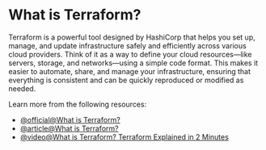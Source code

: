 # What is Terraform?

Terraform is a powerful tool designed by HashiCorp that helps you set up, manage, and update infrastructure safely and efficiently across various cloud providers. Think of it as a way to define your cloud resources—like servers, storage, and networks—using a simple code format. This makes it easier to automate, share, and manage your infrastructure, ensuring that everything is consistent and can be quickly reproduced or modified as needed.

Learn more from the following resources:

- [@official@What is Terraform?](https://developer.hashicorp.com/terraform/intro#what-is-terraform)
- [@article@What is Terraform?](https://www.varonis.com/blog/what-is-terraform)
- [@video@What is Terraform? Terraform Explained in 2 Minutes](https://www.youtube.com/watch?v=lIaUz2GAqEQ)